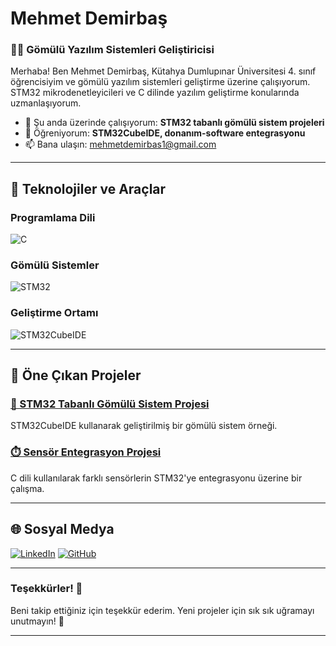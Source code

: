 # Mehmet Demirbaş

### 👨‍💻 Gömülü Yazılım Sistemleri Geliştiricisi

Merhaba! Ben Mehmet Demirbaş, Kütahya Dumlupınar Üniversitesi 4. sınıf öğrencisiyim ve gömülü yazılım sistemleri geliştirme üzerine çalışıyorum. STM32 mikrodenetleyicileri ve C dilinde yazılım geliştirme konularında uzmanlaşıyorum.

- 🔭 Şu anda üzerinde çalışıyorum: **STM32 tabanlı gömülü sistem projeleri**
- 🌱 Öğreniyorum: **STM32CubeIDE, donanım-software entegrasyonu**
- 📫 Bana ulaşın: [mehmetdemirbas1@gmail.com](mailto:mehmetdemirbas1@gmail.com)

---

## 🚀 Teknolojiler ve Araçlar

### Programlama Dili
![C](https://img.shields.io/badge/-C-00599C?style=flat-square&logo=c&logoColor=white)

### Gömülü Sistemler
![STM32](https://img.shields.io/badge/-STM32-03234B?style=flat-square&logo=stmicroelectronics&logoColor=white)

### Geliştirme Ortamı
![STM32CubeIDE](https://img.shields.io/badge/-STM32CubeIDE-0A84C1?style=flat-square&logo=stmicroelectronics&logoColor=white)

---

## 📂 Öne Çıkan Projeler

### [📡 STM32 Tabanlı Gömülü Sistem Projesi](https://github.com/mehmetdemirbas1/STM32-F767ZI)
STM32CubeIDE kullanarak geliştirilmiş bir gömülü sistem örneği.

### [⏱️ Sensör Entegrasyon Projesi](https://github.com/mehmetdemirbas1/MPU6050)
C dili kullanılarak farklı sensörlerin STM32'ye entegrasyonu üzerine bir çalışma.

---

## 🌐 Sosyal Medya

[![LinkedIn](https://img.shields.io/badge/-LinkedIn-0077B5?style=flat-square&logo=linkedin&logoColor=white)](https://www.linkedin.com/in/mehmet-demirba%C5%9F-923ba4213/)
[![GitHub](https://img.shields.io/badge/-GitHub-181717?style=flat-square&logo=github&logoColor=white)](https://github.com/mehmetdemirbas1)

---

### Teşekkürler! 🙌
Beni takip ettiğiniz için teşekkür ederim. Yeni projeler için sık sık uğramayı unutmayın! 🎉

---
